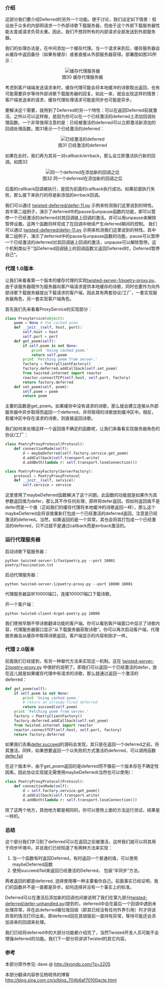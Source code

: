 ### 介绍

这部分我们要介绍Deferred的另外一个功能。便于讨论，我们设定如下情景：假设由于众多的内部网请求一个外部诗歌下载服务器，但由于这个外部下载服务器性能太差或请求负荷太重。因此，我们不想将所有的内部请求全部发送到外部服务器。

我们的处理办法是，在中间添加一个缓存代理。当一个请求来到后，缓存服务器会从缓存中返回备份（如果有缓存）或者直接从外部服务器获得。部署图如图30所示：

<div style="text-align: center"><img src="_static/p14_proxy1.png" title="缓存代理服务器" alt="缓存代理服务器" /></div>
<div style="text-align: center">图30 缓存代理服务器</div>

考虑到客户端端发送请求来时，缓存代理可能会将本地缓冲的诗歌取出返回，也有可能需要异步等待外部诗歌下载服务器的回复。如此一来，就会出现这样的情景：客户端发送来的请求，缓存代理处理请求可能是同步也可能是异步。

要解决这个需要，就用到了Deferred的另一个特性：可以在返回Deferred前就激活。之所以可以这样做，是因为你可以在一个已经激活的deferred上添加回调处理函数。一个非常值得注意的是：已经被激活的deferred可以立即激活新添加的回调处理函数。图31表示一个已经激活的deferred：

<div style="text-align: center"><img src="_static/p14_deferred-13.png" title="已经激活的deferred" alt="已经激活的deferred" /></div>
<div style="text-align: center">图31 已经激活的deferred</div>

如果在此时，我们再为其另一对callback/errback，那么会立即激活执行新的回调。如图32

<div style="text-align: center"><img src="_static/p14_deferred-14.png" title="同一个deferred在添加新的回调之后" alt="同一个deferred在添加新的回调之后" /></div>
<div style="text-align: center">图32 同一个deferred在添加新的回调之后</div>

后面的callback回调被执行，是因为前面的callback执行成功。如果前面执行失败，那么接下来执行的将是新添加的errback回调。

我们可以通过 [twisted-deferred/defer-11.py](http://github.com/jdavisp3/twisted-intro/blob/master/twisted-deferred/defer-11.py) 示例来检测我们这里说到的特性。其中第二组例子，演示了deferred中的pause与unpause函数的功能，即可以暂停一个已经激活的deferred对其回调链上回调的激活。并可以用unpause来解除暂停设置。这两个函数同样完成了在回调中继续产生deferred期间的控制。
我们可以通过 [twisted-deferred/defer-11.py](http://github.com/jdavisp3/twisted-intro/blob/master/twisted-deferred/defer-11.py) 示例来检测我们这里说到的特性。其中第二组例子，演示了deferred中的pause与unpause函数的功能，pause可以暂停一个已经激活的deferred对其回调链上回调的激活，unpause可以解除暂停。这个机制类似于“当Deferred回调链上的回调函数又返回Deferred时，Deferred暂停自己”。

### 代理 1.0版本

让我们来看看第一个版本的缓存代理的实现[twisted-server-1/poetry-proxy.py](http://github.com/jdavisp3/twisted-intro/blob/master/twisted-server-1/poetry-proxy.py)。由于该服务器既作为服务器向客户端请求提供本地缓存的诗歌，同时也要作为向外部诗歌下载服务器提出下载请求的客户端，因此其有两套协议/工厂，一套实现服务器角色，另一套实现客户端角色。

首先我们先来看看ProxyService的实现部分：
```python
class ProxyService(object):
    poem = None # the cached poem
    def __init__(self, host, port):
        self.host = host
        self.port = port
    def get_poem(self):
        if self.poem is not None:
            print 'Using cached poem.'
            return self.poem
        print 'Fetching poem from server.'
        factory = PoetryClientFactory()
        factory.deferred.addCallback(self.set_poem)
        from twisted.internet import reactor
        reactor.connectTCP(self.host, self.port, factory)
        return factory.deferred
    def set_poem(self, poem):
        self.poem = poem
        return poem
```
主要的函数是get_poem。如果缓存中没有请求的诗歌，那么就会建立连接从外部服务器中异步取得而返回一个deferred，并将取得的诗歌放到缓冲区中。相反，若缓冲区中存在请求的诗歌，则直接返回诗歌。

我们如何来处理这样一个返回值不确定的函数呢，让我们来看看实现服务器角色的协议/工厂：
```python
class PoetryProxyProtocol(Protocol):
    def connectionMade(self):
        d = maybeDeferred(self.factory.service.get_poem)
        d.addCallback(self.transport.write)
        d.addBoth(lambda r: self.transport.loseConnection())

class PoetryProxyFactory(ServerFactory):
    protocol = PoetryProxyProtocol
    def __init__(self, service):
        self.service = service
```
这里使用了maybeDeferred函数解决了这个问题。此函数的功能就是如果作为其参数返回值为defer，那么其不作任何处理，原样将defer返回。但如何返回值不是defer而是一个值（正如我们的缓存代理将本地缓冲的诗歌返回一样），那么这个maybeDeferred会将该值重新打包成一个已经激活的deferred返回，注意是已经激活的deferred。当然，如果返回的是一个异常，其也会将其打包成一个已经激活的deferred，只不过就不是通过callback而是errback激活的。

### 运行代理服务器

启动诗歌下载服务器：
```
python twisted-server-1/fastpoetry.py --port 10001 poetry/fascination.txt
```
启动代理服务器：
```
python twisted-server-1/poetry-proxy.py --port 10000 10001
```
代理服务器监听10000端口，连接100001端口下载诗歌。

开一个客户端：
```
python twisted-client-4/get-poetry.py 10000
```
我们使用早期不带诗歌翻译功能的客户端。你可以看到客户端窗口中显示了诗歌内容，代理服务器窗口显示“从下载服务器获取诗歌”。你可以再次启动客户端，代理服务器会从缓存中取得诗歌返回，客户端显示的内容和刚才一样。

### 代理 2.0版本

前面我们已经提到，有另一种替代方法来实现这一机制。这在 [twisted-server-2/poetry-proxy.py](http://github.com/jdavisp3/twisted-intro/blob/master/twisted-server-2/poetry-proxy.py) 中很好的说明了。即我们可以返回一个已经激活的defer，放在这儿就是如果缓存代理中有请求的诗歌，那么就通过返回一个激活的deferred：
```python
def get_poem(self):
    if self.poem is not None:
        print 'Using cached poem.'
        # return an already-fired deferred
        return succeed(self.poem)
    print 'Fetching poem from server.'
    factory = PoetryClientFactory()
    factory.deferred.addCallback(self.set_poem)
    from twisted.internet import reactor
    reactor.connectTCP(self.host, self.port, factory)
    return factory.deferred
```
如果我们去看[defer.succeed](http://twistedmatrix.com/trac/browser/trunk/twisted/internet/defer.py)的源码会发现，其只是在返回一个deferred之前，将其激活。同样，如果想要返回一个以失败的方式激活的deferred，可以调用函数[defer.fail](http://twistedmatrix.com/trac/browser/trunk/twisted/internet/defer.py)

在这个版本中，由于get_poem返回的是deferred而不像前一个版本存在不确定性因素。因此协议实现就无需使用maybeDeferred(当然也可以使用)：
```python
class PoetryProxyProtocol(Protocol):
    def connectionMade(self):
        d = self.factory.service.get_poem()
        d.addCallback(self.transport.write)
        d.addBoth(lambda r: self.transport.loseConnection())
```
除了这两个地方，其他地方都是相同的，你可以使用上面的方法运行测试，结果是一样的。

### 总结

这个部分我们学习到了deferred可以在返回之前被激活，这样我们就可以将其用于同步环境中。并且我们已经知道了有两种方法来实现：

1. 当一个函数有时返回Deferred，有时返回一个普通的值，可以使用maybeDeferred函数
2. 使用succeed/fail来返回已经激活的Deferred， 包装“半同步”方法。

两者返回的都是deferred, 选择使用哪一种主要看你自己。前面事实已经证明，我们的函数并不是一直都是异步。如何选择并没有一个事实上的标准。

Deferred可以在激活后添加新的回调也间接说明了我们在第九部分[twisted-deferred/defer-unhandled.py](http://github.com/jdavisp3/twisted-intro/blob/master/twisted-deferred/defer-unhandled.py)(提到的，deferred中会在最后一个回调中遇到未处理异常，并在此deferred被垃圾回收（即其已经没有任何外界引用）时才将该异常的情况打印出来。即deferred回在其销毁前一直持有异常，等待可能还会添加进来的回调来处理。

我们已经将deferred中的大部分功能都介绍完了，当然Twisted开发人员可能不会增强deferred的功能。我们下一部分将讲讲Twisted的其它内容。

### 参考

本部分原作参见: dave @ <http://krondo.com/?p=2205>

本部分翻译内容参见杨晓伟的博客 <http://blog.sina.com.cn/s/blog_704b6af70100qcte.html>
